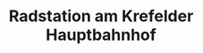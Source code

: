 ---
title: "Radstation am Krefelder Hauptbahnhof"
url: /krefeld/radstation-am-krefelder-hauptbahnhof/
shop: Fahrrad
---